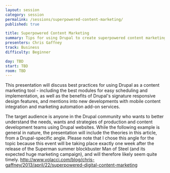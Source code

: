 ```yaml
---
layout: session
category: session
permalink: /sessions/superpowered-content-marketing/
published: true

title: Superpowered Content Marketing
summary: Tips for using Drupal to create superpowered content marketing strategy, schedules and results.
presenters: Chris Gaffney
track: Business
difficulty: Beginner

day: TBD
start: TBD
room: TBD
---
```


This presentation will discuss best practices for using Drupal as a content marketing tool - including the best modules for easy scheduling and implementation, as well as the benefits of Drupal's signature responsive design features, and mentions into new developments with mobile content integration and marketing automation add-on services.

The target audience is anyone in the Drupal community who wants to better understand the needs, wants and strategies of production and content development teams using Drupal websites. While the following example is general in nature, the presentation will include the theories in this article, from a Drupal-specific angle. Please note that I chose this angle for the topic because this event will be taking place exactly one week after the release of the Superman summer blockbuster Man of Steel (and its expected huge marketing campaign), and will therefore likely seem quite timely. http://www.volacci.com/blog/chris-gaffney/2013/april/22/superpowered-digital-content-marketing

